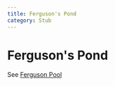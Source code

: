 ```yaml
---
title: Ferguson's Pond
category: Stub
---
```

# Ferguson's Pond
See [Ferguson Pool](/Area/Ferguson-Pool)
